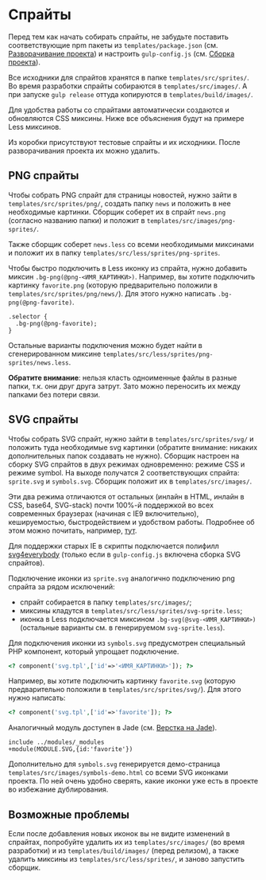 # Спрайты

Перед тем как начать собирать спрайты, не забудьте поставить соответствующие npm пакеты из `templates/package.json` (см. [Разворачивание проекта](deployment.md)) и настроить `gulp-config.js` (см. [Сборка проекта](build.md)).

Все исходники для спрайтов хранятся в папке `templates/src/sprites/`. Во время разработки спрайты собираются в `templates/src/images/`. А при запуске `gulp release` оттуда копируются в `templates/build/images/`.

Для удобства работы со спрайтами автоматически создаются и обновляются CSS миксины. Ниже все объяснения будут на примере Less миксинов.

Из коробки присутствуют тестовые спрайты и их исходники. После разворачивания проекта их можно удалить.

## PNG спрайты

Чтобы собрать PNG спрайт для страницы новостей, нужно зайти в `templates/src/sprites/png/`, создать папку `news` и положить в нее необходимые картинки. Сборщик соберет их в спрайт `news.png` (согласно названию папки) и положит в `templates/src/images/png-sprites/`.

Также сборщик соберет `news.less` со всеми необходимыми миксинами и положит их в папку `templates/src/less/sprites/png-sprites`.

Чтобы быстро подключить в Less иконку из спрайта, нужно добавить миксин `.bg-png(@png-<ИМЯ_КАРТИНКИ>)`. Например, вы хотите подключить картинку `favorite.png` \(которую предварительно положили в `templates/src/sprites/png/news/`\). Для этого нужно написать `.bg-png(@png-favorite)`.

```less
.selector {
  .bg-png(@png-favorite);
}
```

Остальные варианты подключения можно будет найти в сгенерированном миксине `templates/src/less/sprites/png-sprites/news.less`.

**Обратите внимание**: нельзя класть одноименные файлы в разные папки, т.к. они друг друга затрут. Зато можно переносить их между папками без потери связи.

## SVG спрайты

Чтобы собрать SVG спрайт, нужно зайти в `templates/src/sprites/svg/` и положить туда необходимые svg картинки \(обратите внимание: никаких дополнительных папок создавать не нужно\). Сборщик настроен на сборку SVG спрайтов в двух режимах одновременно: режиме CSS и режиме symbol. На выходе получатся 2 соответствующих спрайта: `sprite.svg` и `symbols.svg`. Сборщик положит их в `templates/src/images/`.

Эти два режима отличаются от остальных \(инлайн в HTML, инлайн в CSS, base64, SVG-stack\) почти 100%-й поддержкой во всех современных браузерах \(начиная с IE9 включительно\), кешируемостью, быстродействием и удобством работы. Подробнее об этом можно почитать, например, [тут](https://habrahabr.ru/post/276463/). 

Для поддержки старых IE в скрипты подключается полифилл [svg4everybody](https://github.com/jonathantneal/svg4everybody) (только если в `gulp-config.js` включена сборка SVG спрайтов).

Подключение иконки из `sprite.svg` аналогично подключению png спрайта за рядом исключений:

* спрайт собирается в папку `templates/src/images/`;
* миксины кладутся в `templates/src/less/sprites/svg-sprite.less`;
* иконка в Less подключается миксином `.bg-svg(@svg-<ИМЯ_КАРТИНКИ>)` (остальные варианты см. в генерируемом `svg-sprite.less`).

Для подключения иконки из `symbols.svg` предусмотрен специальный PHP компонент, который упрощает подключение.

```php
<? component('svg.tpl',['id'=>'<ИМЯ_КАРТИНКИ>']); ?>
```

Например, вы хотите подключить картинку `favorite.svg` \(которую предварительно положили в `templates/src/sprites/svg/`\). Для этого нужно написать:

```php
<? component('svg.tpl',['id'=>'favorite']); ?>
```

Аналогичный модуль доступен в Jade (см. [Верстка на Jade](jade.md)).

```jade
include ../modules/_modules
+module(MODULE.SVG,{id:'favorite'})
```

Дополнительно для `symbols.svg` генерируется демо-страница `templates/src/images/symbols-demo.html` со всеми SVG иконками проекта. По ней очень удобно сверять, какие иконки уже есть в проекте во избежание дублирования.

## Возможные проблемы

Если после добавления новых иконок вы не видите изменений в спрайтах, попробуйте удалить их из `templates/src/images/` (во время разработки) и из `templates/build/images/` (перед релизом), а также удалить миксины из `templates/src/less/sprites/`, и заново запустить сборщик.